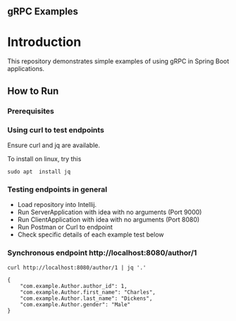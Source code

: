 gRPC Examples
---

# Introduction

This repository demonstrates simple examples of 
using gRPC in Spring Boot applications.

## How to Run

### Prerequisites

### Using curl to test endpoints

Ensure curl and jq are available. 

To install on linux, try this

    sudo apt  install jq

### Testing endpoints in general

- Load repository into Intellij.
- Run ServerApplication with idea with no arguments (Port 9000)
- Run ClientApplication with idea with no arguments (Port 8080)
- Run Postman or Curl to endpoint
- Check specific details of each example test below

### Synchronous endpoint http://localhost:8080/author/1 

    curl http://localhost:8080/author/1 | jq '.'

    {
        "com.example.Author.author_id": 1,
        "com.example.Author.first_name": "Charles",
        "com.example.Author.last_name": "Dickens",
        "com.example.Author.gender": "Male"
    }

